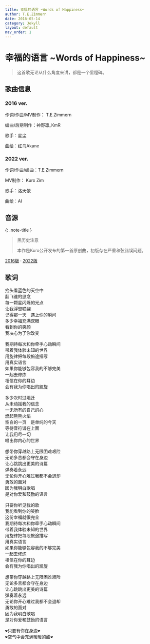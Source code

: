 ```yaml
---
title: 幸福的语言 ~Words of Happiness~
author: T.E.Zimmern
date: 2016-05-14
category: Jekyll
layout: default
nav_order: 1
---
```


# 幸福的语言 ~Words of Happiness~

>  这首歌无论从什么角度来讲，都是一个里程碑。

## 歌曲信息

### 2016 ver.

作词/作曲/MV制作： T.E.Zimmern

编曲/后期制作：神野凛_KmR

歌手：星尘

曲绘：红鸟Akane

### 2022 ver.

作词/作曲/编曲：T.E.Zimmern

MV制作： Kuro Zim

歌手：洛天依

曲绘：AI

## 音源

{: .note-title }
> 黑历史注意
>
> 本作是Kuro公开发布的第一首原创曲，初版存在严重和弦错误问题。

[2016版](https://www.bilibili.com/video/BV1ss411B7EM) · [2022版](https://www.bilibili.com/video/BV1N24y1X7kz)

## 歌词

<pre>
抬头看蓝色的天空中
翻飞谁的思念
每一颗星闪烁的光点
让我浮想联翩
记得那一天　遇上你的瞬间
多少幸福充满双眼
看到你的笑颜
我决心为了你改变

我期待每次和你牵手心动瞬间
带着我体验未知的世界
用旋律把每段旅途描写
用真实语言
如果你能够包容我的不够完美
一起去修炼
相信在你的耳边
会有我为你唱出的凯旋

多少次时过境迁
从未动摇我的信念
一无所有的自己的心
燃起熊熊火焰
空白的一页　是单纯的今天
等待音符谱在上面
让我用尽一切
唱出你内心的世界

想带你穿越路上无限困难艰险
无论多苦都会守在身边
让心跳跳出更美的诗篇
弹奏着永远
无论你开心难过我都不会退却
勇敢的面对
因为我明白歌唱
是对你爱和鼓励的语言

只要你听见我的歌
我能看到你的笑脸
这份幸福就很完全
我期待每次和你牵手心动瞬间
带着我体验未知的世界
用旋律把每段旅途描写
用真实语言
如果你能够包容我的不够完美
一起去修炼
相信在你的耳边
会有我为你唱出的凯旋

想带你穿越路上无限困难艰险
无论多苦都会守在身边
让心跳跳出更美的诗篇
弹奏着永远
无论你开心难过我都不会退却
勇敢的面对
因为我明白歌唱
是对你爱和鼓励的语言

❤只要有你在身边❤
❤空气中会充满暖暖的甜❤</pre>
